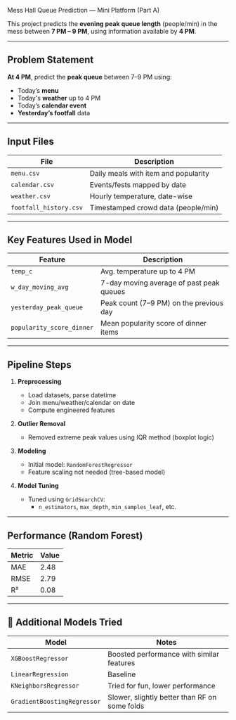  Mess Hall Queue Prediction — Mini Platform (Part A)

This project predicts the **evening peak queue length** (people/min) in the mess between **7 PM – 9 PM**, using information available by **4 PM**.

---

## Problem Statement

**At 4 PM**, predict the **peak queue** between 7–9 PM using:

- Today’s **menu**
- Today's **weather** up to 4 PM
- Today’s **calendar event**
- **Yesterday’s footfall** data

---

## Input Files

| File                | Description |
|---------------------|-------------|
| `menu.csv`          | Daily meals with item and popularity |
| `calendar.csv`      | Events/fests mapped by date |
| `weather.csv`       | Hourly temperature, date-wise |
| `footfall_history.csv` | Timestamped crowd data (people/min) |

---

## Key Features Used in Model

| Feature | Description |
|--------|-------------|
| `temp_c` | Avg. temperature up to 4 PM |
| `w_day_moving_avg` | 7-day moving average of past peak queues |
| `yesterday_peak_queue` | Peak count (7–9 PM) on the previous day |
| `popularity_score_dinner` | Mean popularity score of dinner items |

---

## Pipeline Steps

1. **Preprocessing**
   - Load datasets, parse datetime
   - Join menu/weather/calendar on date
   - Compute engineered features

2. **Outlier Removal**
   - Removed extreme peak values using IQR method (boxplot logic)

3. **Modeling**
   - Initial model: `RandomForestRegressor`
   - Feature scaling not needed (tree-based model)

4. **Model Tuning**
   - Tuned using `GridSearchCV`:
     - `n_estimators`, `max_depth`, `min_samples_leaf`, etc.

---

## Performance (Random Forest)

| Metric | Value |
|--------|-------|
| MAE    | 2.48 |
| RMSE   | 2.79 |
| R²     | 0.08 |

---

## 🔁 Additional Models Tried

| Model          | Notes |
|----------------|-------|
| `XGBoostRegressor` | Boosted performance with similar features |
| `LinearRegression` | Baseline|
| `KNeighborsRegressor` | Tried for fun, lower performance |
| `GradientBoostingRegressor` | Slower, slightly better than RF on some folds |
